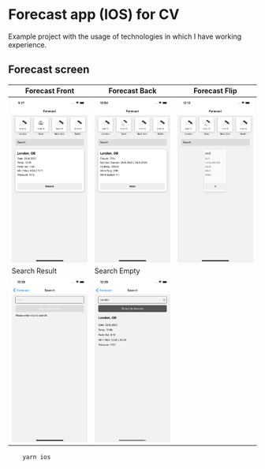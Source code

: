 # Forecast app (IOS) for CV

Example project with the usage of technologies in which I have working experience.

## Forecast screen
| Forecast Front                                 | Forecast Back                                 | Forecast Flip                                  |
| ---------------------------------------------- | --------------------------------------------- | ---------------------------------------------- |
| ![](__screenshots__/screen-forecast-front.png) | ![](__screenshots__/screen-forecast-back.png) | ![](__screenshots__/screen-forecast-flip.png)  |
| Search Result                                  | Search Empty                                  |
| ![](__screenshots__/screen-search-empty.png)   | ![](__screenshots__/screen-search-result.png) |

``` 
    yarn ios 
```